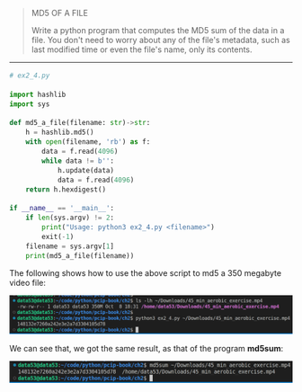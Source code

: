 > MD5 OF A FILE
> 
> Write a python program that computes the MD5 sum of the data in 
> a file. You don't need to worry about any of the file's metadata, 
> such as last modified time or even the file's name, only 
> its contents. 

--------------------------------

```python
# ex2_4.py 

import hashlib
import sys

def md5_a_file(filename: str)->str:
    h = hashlib.md5()
    with open(filename, 'rb') as f: 
        data = f.read(4096)
        while data != b'': 
            h.update(data)
            data = f.read(4096)
    return h.hexdigest() 

if __name__ == '__main__': 
    if len(sys.argv) != 2: 
        print("Usage: python3 ex2_4.py <filename>")
        exit(-1)
    filename = sys.argv[1]
    print(md5_a_file(filename))
```

The following shows how to use the above script to md5 a $350$ megabyte 
video file: 

<img src="ex2.4_fig1.png">

We can see that, we got the same result, as that of the program **md5sum**: 

<img src="ex2.4_fig2.png">
